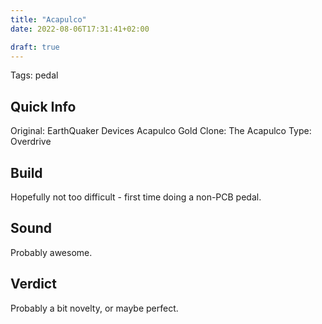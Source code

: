 ```yaml
---
title: "Acapulco"
date: 2022-08-06T17:31:41+02:00

draft: true
---
```


Tags: pedal

## Quick Info

Original: EarthQuaker Devices Acapulco Gold
Clone: The Acapulco
Type: Overdrive

## Build

Hopefully not too difficult - first time doing a non-PCB pedal.

## Sound

Probably awesome.

## Verdict

Probably a bit novelty, or maybe perfect.
